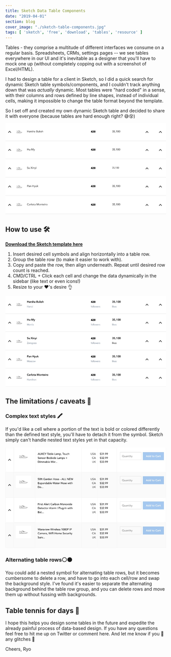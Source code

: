 ```yaml
---
title: Sketch Data Table Components
date: "2019-04-01"
section: blog
cover_image: "./sketch-table-components.jpg"
tags: [ 'sketch', 'free', 'download', 'tables', 'resource' ]
---
```


Tables - they comprise a multitude of different interfaces we consume on a regular basis. Spreadsheets, CRMs, settings pages -- we see tables everywhere in our UI and it's inevitable as a designer that you'll have to mock one up (without completely copping out with a screenshot of Excel/HTML).

I had to design a table for a client in Sketch, so I did a quick search for dynamic Sketch table symbols/components, and I couldn't track anything down that was _actually_ dynamic. Most tables were "hard coded" in a sense, with their columns and rows defined by line shapes, instead of individual cells, making it impossible to change the table format beyond the template.

So I set off and created my own dynamic Sketch table and decided to share it with everyone (because tables are hard enough right? 😅😵)

![Example Table](./example-table.jpg)

## How to use 🛠

[**Download the Sketch template here**](https://github.com/whoisryosuke/ryosuke-gatsby-blog/tree/master/src/content/blog/2019/sketch-table-components/Dynamic-Sketch-Tables.zip)

1.  Insert desired cell symbols and align horizontally into a table row.
2.  Group the table row (to make it easier to work with).
3.  Copy and paste the row, then align underneath. Repeat until desired row count is reached.
4.  CMD/CTRL + Click each cell and change the data dynamically in the sidebar (like text or even icons!)
5.  Resize to your ❤️'s desire 👌

![Example Subtitle Table](./example-table-subtitles.jpg)

## The limitations / caveats 🚦

### Complex text styles 🖍

If you'd like a cell where a portion of the text is bold or colored differently than the defined text style, you'll have to detach it from the symbol. Sketch simply can't handle nested text styles yet in that capacity.

![Example Multiline alternating row Table](./example-table-multilines.jpg)

### Alternating table rows⚪️⚫️

You could add a nested symbol for alternating table rows, but it becomes cumbersome to delete a row, and have to go into each cell/row and swap the background style. I've found it's easier to separate the alternating background behind the table row group, and you can delete rows and move them up without fussing with backgrounds.

## Table tennis for days 🏓

I hope this helps you design some tables in the future and expedite the already painful process of data-based design. If you have any questions feel free to hit me up on Twitter or comment here. And let me know if you 👀 any glitches 👾

Cheers,
Ryo
